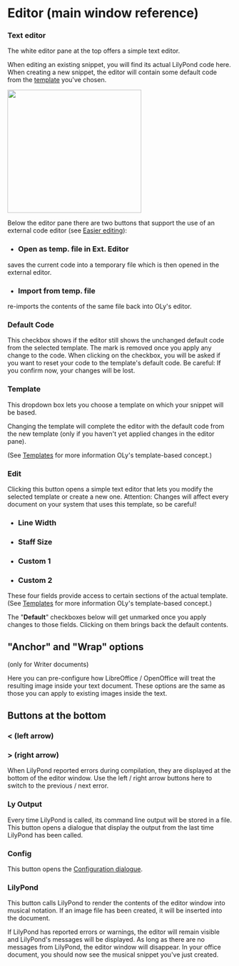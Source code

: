 # Editor (main window reference)

### Text editor

The white editor pane at the top offers a simple text editor. 

When editing an existing snippet, you will find its actual LilyPond code here. 
When creating a new snippet, the editor will contain some default code from the [template](https://github.com/openlilylib/LO-ly/wiki/Editor-(main-window-reference)#template) you've chosen. 

<a href="http://lilypondblog.org/wp-content/uploads/2017/03/OLy-Editor-Window-02-1.gif"><img class="aligncenter wp-image-4674 size-medium" src="http://lilypondblog.org/wp-content/uploads/2017/03/OLy-Editor-Window-02-1-300x276.gif" width="300" height="276" /></a>

Below the editor pane there are two buttons that support the use of an external code editor (see [Easier editing](https://github.com/openlilylib/LO-ly/wiki/Introduction#easier-editing)):

* ### Open as temp. file in Ext. Editor
saves the current code into a temporary file which is then opened in the external editor.

* ### Import from temp. file
re-imports the contents of the same file back into OLy's editor.

### Default Code
This checkbox shows if the editor still shows the unchanged default code from the selected template. The mark is removed once you apply any change to the code. 
When clicking on the checkbox, you will be asked if you want to reset your code to the template's default code. Be careful: If you confirm now, your changes will be lost. 

### Template
This dropdown box lets you choose a template on which your snippet will be based. 

Changing the template will complete the editor with the default code from the new template (only if you haven't yet applied changes in the editor pane). 

(See [Templates](https://github.com/openlilylib/LO-ly/wiki/Introduction#templates) for more information OLy's template-based concept.)

### Edit
Clicking this button opens a simple text editor that lets you modify the selected template or create a new one. Attention: Changes will affect every document on your system that uses this template, so be careful! 

* ### Line Width
* ### Staff Size
* ### Custom 1
* ### Custom 2
These four fields provide access to certain sections of the actual template. 
(See [Templates](https://github.com/openlilylib/LO-ly/wiki/Introduction#templates) for more information OLy's template-based concept.)

The "**Default**" checkboxes below will get unmarked once you apply changes to those fields. Clicking on them brings back the default contents.

## "Anchor" and "Wrap" options
(only for Writer documents)

Here you can pre-configure how LibreOffice / OpenOffice will treat the resulting image inside your text document. These options are the same as those you can apply to existing images inside the text.

## Buttons at the bottom
### < (left arrow)
### > (right arrow)
When LilyPond reported errors during compilation, they are displayed at the bottom of the editor window. Use the left / right arrow buttons here to switch to the previous / next error.

### Ly Output
Every time LilyPond is called, its command line output will be stored in a file. This button opens a dialogue that display the output from the last time LilyPond has been called. 
### Config
This button opens the [Configuration dialogue](https://github.com/openlilylib/LO-ly/wiki/Config#configuration-dialogue). 
### LilyPond
This button calls LilyPond to render the contents of the editor window into musical notation. If an image file has been created, it will be inserted into the document. 

If LilyPond has reported errors or warnings, the editor will remain visible and LilyPond's messages will be displayed. As long as there are no messages from LilyPond, the editor window will disappear. In your office document, you should now see the musical snippet you've just created.

